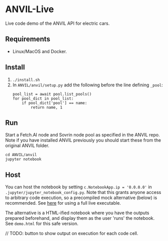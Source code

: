 # ANVIL-Live

Live code demo of the ANVIL API for electric cars.

## Requirements

- Linux/MacOS and Docker.

## Install

1. `./install.sh`
2. In `ANVIL/anvil/setup.py` add the following before the line defining `_pool`:
    ```
    pool_list = await pool.list_pools()
    for pool_dict in pool_list:
        if pool_dict['pool'] == name:
            return name, 1
    ```


## Run

Start a Fetch.AI node and Sovrin node pool as specified in the ANVIL repo. Note if you have installed ANVIL previously you should start these from the original ANVIL folder.

```
cd ANVIL/anvil
jupyter notebook
```

## Host

You can host the notebook by setting `c.NotebookApp.ip = '0.0.0.0'` in `.jupyter/jupyter_notebook_config.py`. Note that this grants anyone access to arbitrary code execution, so a precompiled mock alternative (below) is recommended. See [here](https://jupyter-notebook.readthedocs.io/en/stable/public_server.html) for using a full live executable.

The alternative is a HTML-ified notebook where you have the outputs prepared beforehand, and display them as the user 'runs' the notebook. See `demo.html` for this safe version.

// TODO: button to show output on execution for each code cell.
